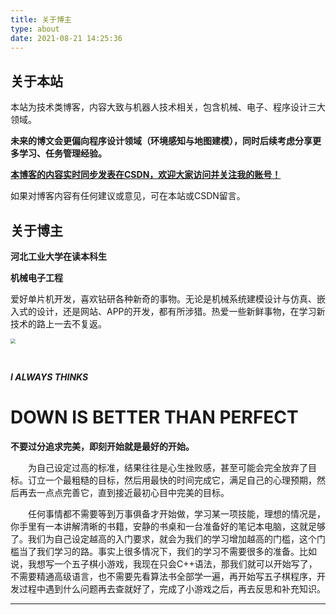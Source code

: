 ```yaml
---
title: 关于博主
type: about
date: 2021-08-21 14:25:36
---
```




## 关于本站

本站为技术类博客，内容大致与机器人技术相关，包含机械、电子、程序设计三大领域。

**未来的博文会更偏向程序设计领域（环境感知与地图建模），同时后续考虑分享更多学习、任务管理经验。**

[**本博客的内容实时同步发表在CSDN，欢迎大家访问并关注我的账号！**](https://blog.csdn.net/weixin_44543463)

如果对博客内容有任何建议或意见，可在本站或CSDN留言。



## 关于博主

**河北工业大学在读本科生**

**机械电子工程**

爱好单片机开发，喜欢钻研各种新奇的事物。无论是机械系统建模设计与仿真、嵌入式的设计，还是网站、APP的开发，都有所涉猎。热爱一些新鲜事物，在学习新技术的路上一去不复返。

<img src="https://img-blog.csdnimg.cn/236ca6a3e7da472fb4d30d22291d6db6.png" style="zoom:50%;" >



&emsp;&emsp;

***I ALWAYS THINKS***

# DOWN IS BETTER THAN PERFECT

**不要过分追求完美，即刻开始就是最好的开始。**

&emsp;&emsp;为自己设定过高的标准，结果往往是心生挫败感，甚至可能会完全放弃了目标。订立一个最粗糙的目标，然后用最快的时间完成它，满足自己的心理预期，然后再去一点点完善它，直到接近最初心目中完美的目标。

&emsp;&emsp;任何事情都不需要等到万事俱备才开始做，学习某一项技能，理想的情况是，你手里有一本讲解清晰的书籍，安静的书桌和一台准备好的笔记本电脑，这就足够了。我们为自己设定越高的入门要求，就会为我们的学习增加越高的门槛，这个门槛当了我们学习的路。事实上很多情况下，我们的学习不需要很多的准备。比如说，我想写一个五子棋小游戏，我现在只会C++语法，那我们就可以开始写了，不需要精通高级语言，也不需要先看算法书全部学一遍，再开始写五子棋程序，开发过程中遇到什么问题再去查就好了，完成了小游戏之后，再去反思和补充知识。



---


<style>
.ImageGrid {
  width: 100%;
  max-width: 1040px;
  margin: 0 auto;
  text-align: center;
}
.card {
  overflow: hidden;
  transition: .3s ease-in-out;
  border-radius: 8px;
  background-color: #efefef;
  padding: 1.4px;
}
.ImageInCard img {
  padding: 0;
  border-radius: 8px;
}
@media (prefers-color-scheme: dark) {
  .card {background-color: #333;}
}
</style>

<div class="ImageGrid"></div>
